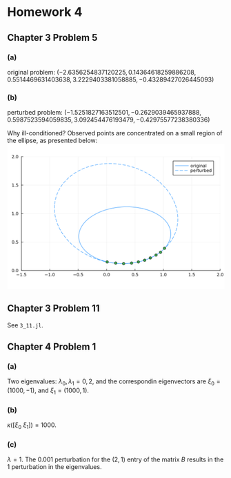 # Homework 4

## Chapter 3 Problem 5

### (a)

original problem: $(-2.6356254837120225, 0.14364618259886208, 0.5514469631403638, 3.2229403381058885, -0.43289427026445093)$

### (b)
perturbed problem: $(-1.5251827163512501, -0.2629039465937888, 0.5987523594059835, 3.092454476193479, -0.42975577238380336)$

Why ill-conditioned? Observed points are concentrated on a small region of the ellipse, as presented below:
![](../figures/3-5.png)


## Chapter 3 Problem 11

See `3_11.jl`.

## Chapter 4 Problem 1

### (a)

Two eigenvalues: $\lambda_0, \lambda_1 = 0, 2$, and the correspondin eigenvectors are $\xi_0 = (1000, -1)$, and $\xi_1 = (1000, 1)$.

### (b)

$\kappa([\xi_0 \ \xi_1]) = 1000$.

### (c)

$\lambda = 1$. The $0.001$ perturbation for the $(2,1)$ entry of the matrix $B$ results in the $1$ perturbation in the eigenvalues.



